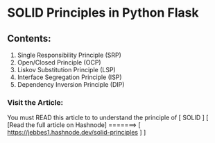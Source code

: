 # SOLID Principles in Python Flask

## Contents:
1. Single Responsibility Principle (SRP)
2. Open/Closed Principle (OCP)
3. Liskov Substitution Principle (LSP)
4. Interface Segregation Principle (ISP)
5. Dependency Inversion Principle (DIP)

### Visit the Article:

You must READ this article to to understand the principle of [ SOLID ]
[ [Read the full article on Hashnode] =======> [ https://jebbes1.hashnode.dev/solid-principles ] ]

